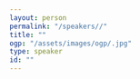 ```yaml
---
layout: person
permalink: "/speakers//"
title: ""
ogp: "/assets/images/ogp/.jpg"
type: speaker
id: ""
---
```

